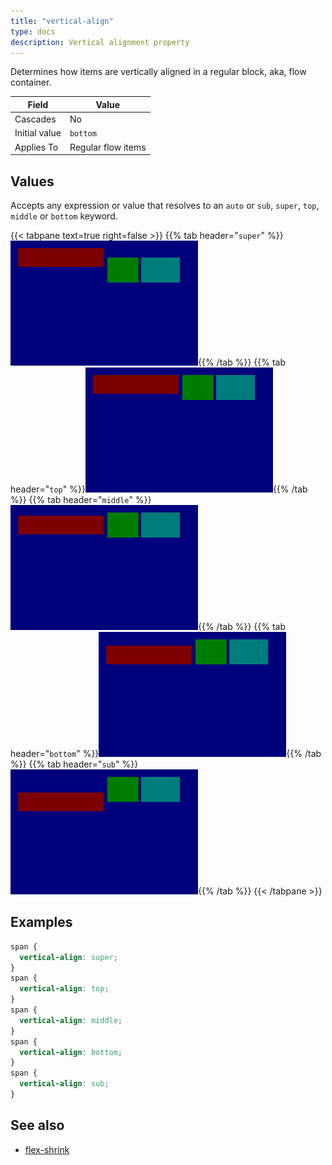 ```yaml
---
title: "vertical-align"
type: docs
description: Vertical alignment property
---
```


Determines how items are vertically aligned in a regular block, aka, flow container.

| Field         | Value              |
|---------------|--------------------|
| Cascades      | No                 |
| Initial value | `bottom`           |
| Applies To    | Regular flow items |

## Values
Accepts any expression or value that resolves to an `auto` or `sub`, `super`, 
`top`, `middle` or `bottom` keyword.

{{< tabpane text=true right=false >}}
  {{% tab header="`super`" %}}<img class="brightenimg" src="/menus/vertalign/super.png">{{% /tab %}}
  {{% tab header="`top`" %}}<img class="brightenimg" src="/menus/vertalign/top.png">{{% /tab %}}
  {{% tab header="`middle`" %}}<img class="brightenimg" src="/menus/vertalign/middle.png">{{% /tab %}}
  {{% tab header="`bottom`" %}}<img class="brightenimg" src="/menus/vertalign/bottom.png">{{% /tab %}}
  {{% tab header="`sub`" %}}<img class="brightenimg" src="/menus/vertalign/sub.png">{{% /tab %}}
{{< /tabpane >}}

## Examples
```scss
span {
  vertical-align: super;
}
span {
  vertical-align: top;
}
span {
  vertical-align: middle;
}
span {
  vertical-align: bottom;
}
span {
  vertical-align: sub;
}
```

## See also
- [flex-shrink](/menus/scss/properties/flex-shrink)